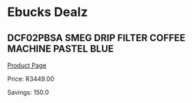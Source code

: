 
# Ebucks Dealz
## DCF02PBSA SMEG DRIP FILTER COFFEE MACHINE PASTEL BLUE
[Product Page](https://www.ebucks.com/web/shop/productSelected.do?prodId=1158945819&catId=1157555110)

Price: R3449.00

Savings: 150.0


	
